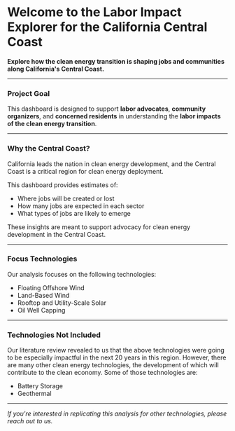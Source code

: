 # Welcome to the Labor Impact Explorer for the California Central Coast

**Explore how the clean energy transition is shaping jobs and communities along California's Central Coast.**

---

### Project Goal

This dashboard is designed to support **labor advocates**, **community organizers**, and **concerned residents** in understanding the **labor impacts of the clean energy transition**.

---

### Why the Central Coast?

California leads the nation in clean energy development, and the Central Coast is a critical region for clean energy deployment.

This dashboard provides estimates of:

- Where jobs will be created or lost
- How many jobs are expected in each sector
- What types of jobs are likely to emerge

These insights are meant to support advocacy for clean energy development in the Central Coast.

---

### Focus Technologies

Our analysis focuses on the following technologies:

- Floating Offshore Wind  
- Land-Based Wind  
- Rooftop and Utility-Scale Solar  
- Oil Well Capping  

---

### Technologies Not Included

Our literature review revealed to us that the above technologies were going to be especially impactful in the next 20 years in this region. However, there are many other clean energy technologies, the development of which will contribute to the clean economy. Some of those technologies are:

- Battery Storage  
- Geothermal

---

*If you're interested in replicating this analysis for other technologies, please reach out to us.*
